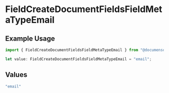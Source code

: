 # FieldCreateDocumentFieldsFieldMetaTypeEmail

## Example Usage

```typescript
import { FieldCreateDocumentFieldsFieldMetaTypeEmail } from "@documenso/sdk-typescript/models/operations";

let value: FieldCreateDocumentFieldsFieldMetaTypeEmail = "email";
```

## Values

```typescript
"email"
```